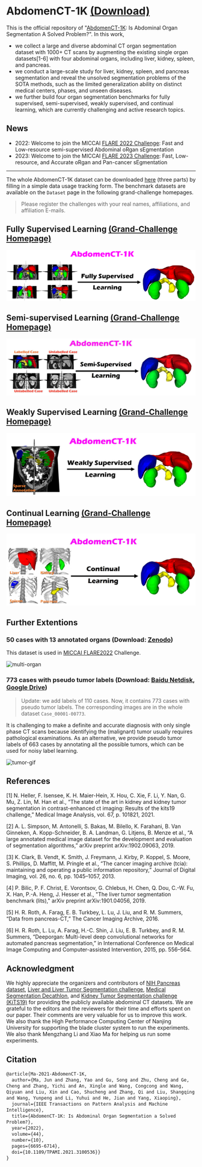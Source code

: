 # AbdomenCT-1K [(Download)](https://forms.gle/dcqxBt4TeG8uTGvt7)

This is the official repository of "[AbdomenCT-1K](https://ieeexplore.ieee.org/document/9497733): Is Abdominal Organ Segmentation A Solved Problem?". 
In this work,
- we collect a large and diverse abdominal CT organ segmentation dataset with 1000+ CT scans by augmenting the existing single organ datasets[1-6] with four abdominal organs, including liver, kidney, spleen, and pancreas.
- we conduct a large-scale study for liver, kidney, spleen, and pancreas segmentation and reveal the unsolved segmentation problems of the SOTA methods, such as the
limited generalization ability on distinct medical centers, phases, and unseen diseases. 
- we further build four organ segmentation benchmarks for fully supervised, semi-supervised, weakly supervised, and continual learning, which are currently challenging and active research topics.

## News

- 2022: Welcome to join the MICCAI [FLARE 2022 Challenge](https://flare22.grand-challenge.org/): Fast and Low-resource semi-supervised Abdominal oRgan sEgmentation
- 2023: Welcome to join the MICCAI [FLARE 2023 Challenge](https://codalab.lisn.upsaclay.fr/competitions/12239): Fast, Low-resource, and Accurate oRgan and Pan-cancer sEgmentation 


----------------

The whole AbdomenCT-1K dataset can be downloaded [here](https://forms.gle/XDrxSgoCXs3jzn8U7) (three parts) by filling in a simple data usage tracking form. The benchmark datasets are available on the `Dataset` page in the following grand-challenge homepages. 


> Please register the challenges with your real names, affiliations, and affiliation E-mails.

## Fully Supervised Learning [(Grand-Challenge Homepage)](https://abdomenct-1k-fully-supervised-learning.grand-challenge.org/)

![fully-logo](https://github.com/JunMa11/AbdomenCT-1K/blob/main/1-FullySupervisedLearning/FullySupervised-GrandChallenge-Logo.PNG)

## Semi-supervised Learning [(Grand-Challenge Homepage)](https://abdomenct-1k-semi-supervised-learning.grand-challenge.org/)

![semi-logo](https://github.com/JunMa11/AbdomenCT-1K/blob/main/2-Semi-supervisedLearning/SemiSupervised-GrandChallenge-Logo.png)


## Weakly Supervised Learning [(Grand-Challenge Homepage)](https://abdomenct-1k-weaklysupervisedlearning.grand-challenge.org/)

![weak-logo](https://github.com/JunMa11/AbdomenCT-1K/blob/main/3-WeaklySupervisedLearning/WeaklySupervised-GrandChallenge-Logo.jpeg)


## Continual Learning [(Grand-Challenge Homepage)](https://abdomenct-1k-continual-learning.grand-challenge.org/)

![continual-logo](https://github.com/JunMa11/AbdomenCT-1K/blob/main/4-ContinualLearning/Continual-Learning-GrandChallenge-Logo.jpg)


## Further Extentions
### 50 cases with 13 annotated organs (Download: [Zenodo](https://zenodo.org/record/7860267))

This dataset is used in [MICCAI FLARE2022](https://flare22.grand-challenge.org/) Challenge.

![multi-organ](https://rumc-gcorg-p-public.s3.amazonaws.com/i/2022/03/29/20220309-FLARE22-Pictures-2.png)


### 773 cases with pseudo tumor labels (Download: [Baidu Netdisk](https://pan.baidu.com/s/17FJfxAR6MVnYRiT-_dRNgA?pwd=2021), [Google Drive](https://drive.google.com/file/d/12AINDARYZDrdc66v891YT6VDxW9NsfjR/view?usp=sharing))

> Update: we add labels of 110 cases. Now, it contains 773 cases with pseudo tumor labels. The corresponding images are in the whole dataset `Case_00001-00773`.

It is challenging to make a definite and accurate diagnosis with only single phase CT scans because identifying the (malignant) tumor usually requires pathological examinations. As an alternative, we provide pseudo tumor labels of 663 cases by annotating all the possible tumors, which can be used for noisy label learning.

![tumor-gif](https://github.com/JunMa11/AbdomenCT-1K/blob/main/1-FullySupervisedLearning/TumorDemo.gif)

## References

[1] N. Heller, F. Isensee, K. H. Maier-Hein, X. Hou, C. Xie, F. Li, Y. Nan, G. Mu, Z. Lin, M. Han et al., “The state of the art in kidney and kidney tumor segmentation in contrast-enhanced ct imaging: Results of the kits19 challenge,” Medical Image Analysis, vol. 67, p. 101821, 2021.

[2] A. L. Simpson, M. Antonelli, S. Bakas, M. Bilello, K. Farahani, B. Van Ginneken, A. Kopp-Schneider, B. A. Landman, G. Litjens, B. Menze et al., “A large annotated medical image dataset for the development and evaluation of segmentation algorithms,” arXiv preprint arXiv:1902.09063, 2019.

[3] K. Clark, B. Vendt, K. Smith, J. Freymann, J. Kirby, P. Koppel, S. Moore, S. Phillips, D. Maffitt, M. Pringle et al., “The cancer imaging archive (tcia): maintaining and operating a public information repository,” Journal of Digital Imaging, vol. 26, no. 6, pp. 1045–1057, 2013.

[4] P. Bilic, P. F. Christ, E. Vorontsov, G. Chlebus, H. Chen, Q. Dou, C.-W. Fu, X. Han, P.-A. Heng, J. Hesser et al., "The liver tumor segmentation benchmark (lits)," arXiv preprint arXiv:1901.04056, 2019. 

[5] H. R. Roth, A. Farag, E. B. Turkbey, L. Lu, J. Liu, and R. M. Summers, “Data from pancreas-CT,” The Cancer Imaging Archive, 2016.

[6] H. R. Roth, L. Lu, A. Farag, H.-C. Shin, J. Liu, E. B. Turkbey, and R. M. Summers, “Deeporgan: Multi-level deep convolutional networks for automated pancreas segmentation,” in International Conference on Medical Image Computing and Computer-assisted Intervention, 2015, pp. 556–564.

## Acknowledgment
We highly appreciate the organizers and contributors of [NIH Pancreas dataset](https://wiki.cancerimagingarchive.net/display/Public/Pancreas-CT), [Liver and Liver Tumor Segmentation challenge](https://competitions.codalab.org/competitions/15595), [Medical Segmentation Decathlon](http://medicaldecathlon.com/), and [Kidney Tumor Segmentation challenge (KiTS19)](https://kits19.grand-challenge.org/) for providing the publicly available abdominal CT datasets. We are grateful to the editors and the reviewers for their time and efforts spent on our paper. Their comments are very valuable for us to improve this work. We also thank the High Performance Computing Center of Nanjing University for supporting the blade cluster system to run the experiments. We also thank Mengzhang Li and Xiao Ma for helping us run some experiments.


## Citation
```
@article{Ma-2021-AbdomenCT-1K,
  author={Ma, Jun and Zhang, Yao and Gu, Song and Zhu, Cheng and Ge, Cheng and Zhang, Yichi and An, Xingle and Wang, Congcong and Wang, Qiyuan and Liu, Xin and Cao, Shucheng and Zhang, Qi and Liu, Shangqing and Wang, Yunpeng and Li, Yuhui and He, Jian and Yang, Xiaoping},
  journal={IEEE Transactions on Pattern Analysis and Machine Intelligence}, 
  title={AbdomenCT-1K: Is Abdominal Organ Segmentation a Solved Problem?}, 
  year={2022},
  volume={44},
  number={10},
  pages={6695-6714},
  doi={10.1109/TPAMI.2021.3100536}}
}

```
